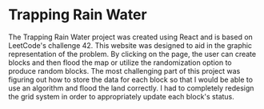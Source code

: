 # Trapping Rain Water

The Trapping Rain Water project was created using React and is based on LeetCode's challenge 42. This website was designed to aid in the graphic representation of the problem. By clicking on the page, the user can create blocks and then flood the map or utilize the randomization option to produce random blocks. The most challenging part of this project was figuring out how to store the data for each block so that I would be able to use an algorithm and flood the land correctly. I had to completely redesign the grid system in order to appropriately update each block's status. 
